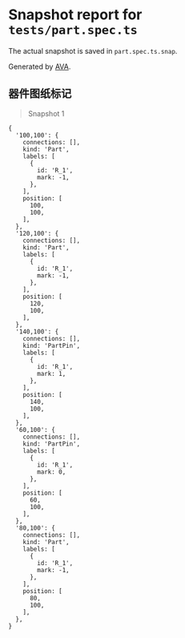 # Snapshot report for `tests/part.spec.ts`

The actual snapshot is saved in `part.spec.ts.snap`.

Generated by [AVA](https://avajs.dev).

## 器件图纸标记

> Snapshot 1

    {
      '100,100': {
        connections: [],
        kind: 'Part',
        labels: [
          {
            id: 'R_1',
            mark: -1,
          },
        ],
        position: [
          100,
          100,
        ],
      },
      '120,100': {
        connections: [],
        kind: 'Part',
        labels: [
          {
            id: 'R_1',
            mark: -1,
          },
        ],
        position: [
          120,
          100,
        ],
      },
      '140,100': {
        connections: [],
        kind: 'PartPin',
        labels: [
          {
            id: 'R_1',
            mark: 1,
          },
        ],
        position: [
          140,
          100,
        ],
      },
      '60,100': {
        connections: [],
        kind: 'PartPin',
        labels: [
          {
            id: 'R_1',
            mark: 0,
          },
        ],
        position: [
          60,
          100,
        ],
      },
      '80,100': {
        connections: [],
        kind: 'Part',
        labels: [
          {
            id: 'R_1',
            mark: -1,
          },
        ],
        position: [
          80,
          100,
        ],
      },
    }
